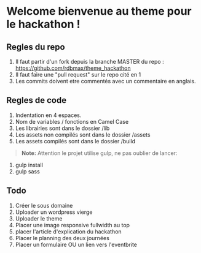 
Welcome bienvenue au theme pour le hackathon !
====

Regles du repo
----

1. Il faut partir d'un fork depuis la branche MASTER du repo : https://github.com/rdbmax/theme_hackathon
2. Il faut faire une "pull request" sur le repo cité en 1
3. Les commits doivent etre commentés avec un commentaire en anglais.


Regles de code
----

1. Indentation en 4 espaces.
2. Nom de variables / fonctions en Camel Case
3. Les librairies sont dans le dossier /lib
3. Les assets non compilés sont dans le dossier /assets
3. Les assets compilés sont dans le dossier /build

> **Note:**
Attention le projet utilise gulp, ne pas oublier de lancer:
1. gulp install
2. gulp sass

Todo
-----

1. Créer le sous domaine
2. Uploader un wordpress vierge
3. Uploader le theme
4. Placer une image responsive fullwidth au top
5. placer l'article d'explication du hackathon
6. Placer le planning des deux journées
7. Placer un formulaire OU un lien vers l'eventbrite
